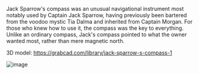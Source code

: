 Jack Sparrow's compass was an unusual navigational instrument most notably used by Captain Jack Sparrow, having previously been bartered from the voodoo mystic Tia Dalma and inherited from Captain Morgan.
For those who knew how to use it, the compass was the key to everything. Unlike an ordinary compass, Jack's compass pointed to what the owner wanted most, rather than mere magnetic north.

3D model: https://grabcad.com/library/jack-sparrow-s-compass-1

![image](https://github.com/Ramzess-II/JackSparrow/assets/83368937/ee2e03c8-4e23-4280-8224-2b0d357519c5)
